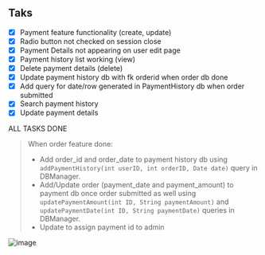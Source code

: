 ## Taks
- [x] Payment feature functionality (create, update)
- [x] Radio button not checked on session close
- [x] Payment Details not appearing on user edit page
- [x] Payment history list working (view)
- [x] Delete payment details (delete)
- [x] Update payment history db with fk orderid when order db done
- [x] Add query for date/row generated in PaymentHistory db when order submitted 
- [x] Search payment history 
- [x] Update payment details

ALL TASKS DONE


> When order feature done:
>  * Add order_id and order_date to payment history db using ```addPaymentHistory(int userID, int orderID, Date date)``` query in DBManager. 
>  * Add/Update order (payment_date and payment_amount) to payment db once order submitted as well using ```updatePaymentAmount(int ID, String paymentAmount)``` and ```updatePaymentDate(int ID, String paymentDate)``` queries in DBManager.
>  * Update to assign payment id to admin

![image](https://user-images.githubusercontent.com/62505788/117958455-5fc55e00-b35e-11eb-9947-9b0623d537a4.png)
